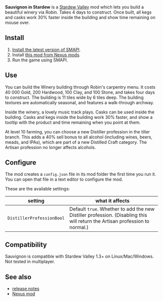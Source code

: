 **Sauvignon in Stardew** is a [Stardew Valley](http://stardewvalley.net/) mod which lets you build
a beautiful winery via Robin. Takes 4 days to construct. Once built, all kegs and casks work 30%
faster inside the building and show time remaining on mouse over.

## Install
1. [Install the latest version of SMAPI](https://smapi.io/).
2. Install [this mod from Nexus mods](http://www.nexusmods.com/stardewvalley/mods/2597).
3. Run the game using SMAPI.

## Use
You can build the Winery building through Robin's carpentry menu. It costs 40 000 Gold, 200
Hardwood, 100 Clay, and 100 Stone, and takes four days to construct. The building is 11 tiles wide
by 6 tiles deep. The building textures are automatically seasonal, and features a walk-through
archway.

Inside the winery, a lovely music track plays. Casks can be used inside the building. Casks and
kegs inside the building work 30% faster, and show a tooltip with the product and time remaining
when you point at them.

At level 10 farming, you can choose a new Distiller profession in the tiller branch. This adds a
40% sell bonus to all alcohol (including wines, beers, meads, and IPAs), which are part of a new
Distilled Craft category. The Artisan profession no longer affects alcohols.

## Configure
The mod creates a `config.json` file in its mod folder the first time you run it. You can open that
file in a text editor to configure the mod.

These are the available settings:

| setting                   | what it affects
| ------------------------- | -------------------
| `DistillerProfessionBool` | Default `true`. Whether to add the new Distiller profession. (Disabling this will return the Artisan profession to normal.)

## Compatibility
Sauvignon is compatible with Stardew Valley 1.3+ on Linux/Mac/Windows. Not tested in multiplayer.

## See also
* [release notes](RELEASE-NOTES.md)
* [Nexus mod](http://www.nexusmods.com/stardewvalley/mods/2597)
